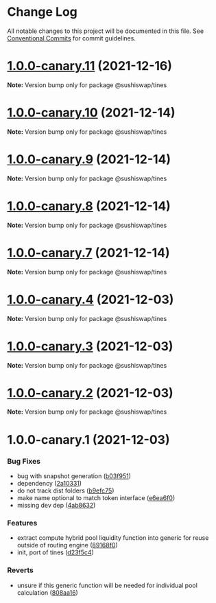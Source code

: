 # Change Log

All notable changes to this project will be documented in this file.
See [Conventional Commits](https://conventionalcommits.org) for commit guidelines.

# [1.0.0-canary.11](https://github.com/sushiswap/sdk/compare/@sushiswap/tines@1.0.0-canary.10...@sushiswap/tines@1.0.0-canary.11) (2021-12-16)

**Note:** Version bump only for package @sushiswap/tines





# [1.0.0-canary.10](https://github.com/sushiswap/sdk/compare/@sushiswap/tines@1.0.0-canary.9...@sushiswap/tines@1.0.0-canary.10) (2021-12-14)

**Note:** Version bump only for package @sushiswap/tines





# [1.0.0-canary.9](https://github.com/sushiswap/sdk/compare/@sushiswap/tines@1.0.0-canary.8...@sushiswap/tines@1.0.0-canary.9) (2021-12-14)

**Note:** Version bump only for package @sushiswap/tines





# [1.0.0-canary.8](https://github.com/sushiswap/sdk/compare/@sushiswap/tines@1.0.0-canary.7...@sushiswap/tines@1.0.0-canary.8) (2021-12-14)

**Note:** Version bump only for package @sushiswap/tines





# [1.0.0-canary.7](https://github.com/sushiswap/sdk/compare/@sushiswap/tines@1.0.0-canary.6...@sushiswap/tines@1.0.0-canary.7) (2021-12-14)

**Note:** Version bump only for package @sushiswap/tines





# [1.0.0-canary.4](https://github.com/sushiswap/sdk/compare/@sushiswap/tines@1.0.0-canary.1...@sushiswap/tines@1.0.0-canary.4) (2021-12-03)

**Note:** Version bump only for package @sushiswap/tines





# [1.0.0-canary.3](https://github.com/sushiswap/sdk/compare/@sushiswap/tines@1.0.0-canary.1...@sushiswap/tines@1.0.0-canary.3) (2021-12-03)

**Note:** Version bump only for package @sushiswap/tines





# [1.0.0-canary.2](https://github.com/sushiswap/sdk/compare/@sushiswap/tines@1.0.0-canary.1...@sushiswap/tines@1.0.0-canary.2) (2021-12-03)

**Note:** Version bump only for package @sushiswap/tines





# 1.0.0-canary.1 (2021-12-03)


### Bug Fixes

* bug with snapshot generation ([b03f951](https://github.com/sushiswap/sdk/commit/b03f951e1d2f7b2fcde1eee3042cb5f840f697fd))
* dependency ([2a10331](https://github.com/sushiswap/sdk/commit/2a1033147f74bf9c3e87dd6cc67453da7810066e))
* do not track dist folders ([b9efc75](https://github.com/sushiswap/sdk/commit/b9efc758cccd871b070a298f346d4a926c13ac7f))
* make name optional to match token interface ([e6ea6f0](https://github.com/sushiswap/sdk/commit/e6ea6f040061e665e1b0db7bf332e133b3a8b534))
* missing dev dep ([4ab8632](https://github.com/sushiswap/sdk/commit/4ab8632a4b76eb0ca9f53cb1e6ef593e9d33196f))


### Features

* extract compute hybrid pool liquidity function into generic for reuse outside of routing engine ([89168f0](https://github.com/sushiswap/sdk/commit/89168f0ad1bc5c88a8dc7e5c75f952a876fd6bb8))
* init, port of tines ([d23f5c4](https://github.com/sushiswap/sdk/commit/d23f5c4ecc4c890e237fb142ed183c2ff8ca2799))


### Reverts

* unsure if this generic function will be needed for individual pool calculation ([808aa16](https://github.com/sushiswap/sdk/commit/808aa165e5bf1eba7e1b15f4915268f8e6b45063))
